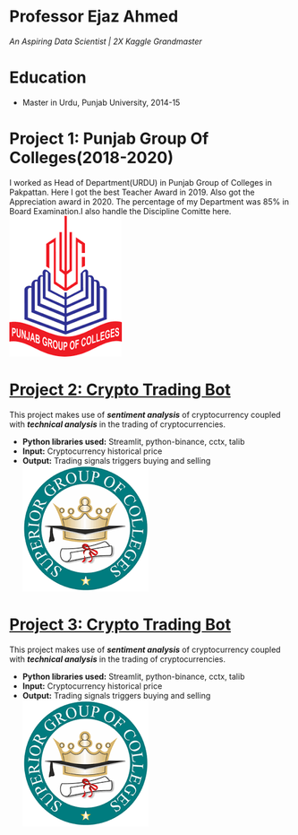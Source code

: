 # Professor Ejaz Ahmed
*An Aspiring Data Scientist | 2X Kaggle Grandmaster*

# Education
* Master in Urdu, Punjab University, 2014-15

# Project 1: Punjab Group Of Colleges(2018-2020)

I worked as Head of Department(URDU) in Punjab Group of Colleges in Pakpattan. Here I got the best Teacher Award in 2019. Also got the Appreciation award in 2020. The percentage 
of my Department was 85% in Board Examination.I also handle the Discipline Comitte here.
<br>
 ![alt text](punjab.png)

# [Project 2: Crypto Trading Bot](http://youtube.com/dataprofessor)

This project makes use of ***sentiment analysis*** of cryptocurrency coupled with ***technical analysis*** in the trading of cryptocurrencies.
* **Python libraries used:** Streamlit, python-binance, cctx, talib
* **Input:** Cryptocurrency historical price
* **Output:** Trading signals triggers buying and selling
 ![alt text](superior.png)
 
 # [Project 3: Crypto Trading Bot](http://youtube.com/dataprofessor)

This project makes use of ***sentiment analysis*** of cryptocurrency coupled with ***technical analysis*** in the trading of cryptocurrencies.
* **Python libraries used:** Streamlit, python-binance, cctx, talib
* **Input:** Cryptocurrency historical price
* **Output:** Trading signals triggers buying and selling
 ![alt text](superior.png)
 
